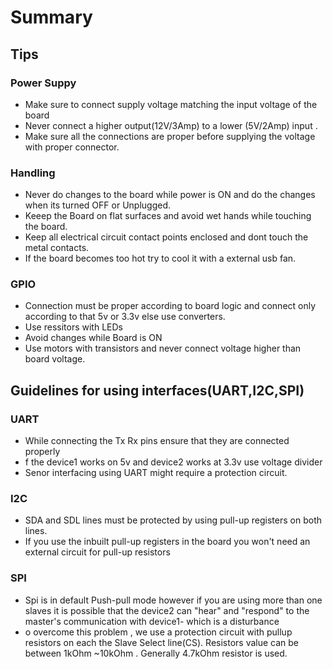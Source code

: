 # Summary 


## Tips

### Power Suppy 

- Make sure to connect supply voltage matching the input voltage of the board
- Never connect a higher output(12V/3Amp) to a lower (5V/2Amp) input .
- Make sure all the connections are proper before supplying the voltage with proper connector.


### Handling

- Never do changes to the board while power is ON and do the changes when its turned OFF or Unplugged.
- Keeep the Board on flat surfaces and avoid wet hands while touching the board.
- Keep all electrical circuit contact points enclosed and dont touch the metal contacts.
- If the board becomes too hot try to cool it with a external usb fan.

### GPIO 

- Connection must be proper according to board logic and connect only according to that 5v or 3.3v else use converters.
- Use ressitors with LEDs
- Avoid changes while Board is ON
- Use motors with transistors and never connect  voltage higher than board voltage.


## Guidelines for using interfaces(UART,I2C,SPI)

### UART

- While connecting the Tx Rx pins ensure that they are connected properly
- f the device1 works on 5v and device2 works at 3.3v use voltage divider
- Senor interfacing using UART might require a protection circuit.


### I2C

- SDA and SDL lines must be protected by using pull-up registers on both lines.
- If you use the inbuilt pull-up registers in the board you won't need an external circuit for pull-up resistors


### SPI

- Spi is in default Push-pull mode however if you are using more than one slaves it is possible that the device2 can "hear" and "respond" to the master's communication with device1- which is a disturbance 
- o overcome this problem , we use a protection circuit with pullup resistors on each the Slave Select line(CS).
Resistors value can be between 1kOhm ~10kOhm . Generally 4.7kOhm resistor is used.